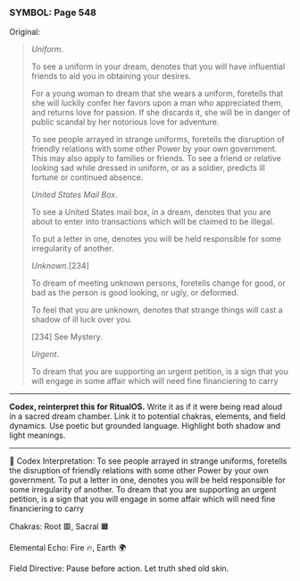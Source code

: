 ### SYMBOL: Page 548

Original:
> _Uniform_.
> 
> 
> To see a uniform in your dream, denotes that you will have influential
> friends to aid you in obtaining your desires.
> 
> 
> For a young woman to dream that she wears a uniform,
> foretells that she will luckily confer her favors upon
> a man who appreciated them, and returns love for passion.
> If she discards it, she will be in danger of public scandal
> by her notorious love for adventure.
> 
> 
> To see people arrayed in strange uniforms, foretells the disruption
> of friendly relations with some other Power by your own government.
> This may also apply to families or friends. To see a friend
> or relative looking sad while dressed in uniform, or as a soldier,
> predicts ill fortune or continued absence.
> 
> 
> _United States Mail Box_.
> 
> 
> To see a United States mail box, in a dream, denotes that you
> are about to enter into transactions which will be claimed
> to be illegal.
> 
> 
> To put a letter in one, denotes you will be held responsible
> for some irregularity of another.
> 
> 
> _Unknown_.[234]
> 
> 
> To dream of meeting unknown persons, foretells change for good,
> or bad as the person is good looking, or ugly, or deformed.
> 
> 
> To feel that you are unknown, denotes that strange things will cast
> a shadow of ill luck over you.
> 
> 
> 
> [234] See Mystery.
> 
> 
> _Urgent_.
> 
> 
> To dream that you are supporting an urgent petition, is a sign that you
> will engage in some affair which will need fine financiering to carry

---

**Codex, reinterpret this for RitualOS.**
Write it as if it were being read aloud in a sacred dream chamber.
Link it to potential chakras, elements, and field dynamics.
Use poetic but grounded language.
Highlight both shadow and light meanings.

---

🔁 Codex Interpretation:
To see people arrayed in strange uniforms, foretells the disruption of friendly relations with some other Power by your own government. To put a letter in one, denotes you will be held responsible for some irregularity of another. To dream that you are supporting an urgent petition, is a sign that you will engage in some affair which will need fine financiering to carry

Chakras: Root 🟥, Sacral 🟧

Elemental Echo: Fire 🔥, Earth 🌍

Field Directive: Pause before action. Let truth shed old skin.
